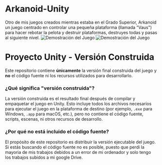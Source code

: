 # Arkanoid-Unity
Otro de mis juegos creados mientras estaba en el Grado Superior, Arkanoid un juego centrado en controlar una pequeña plataforma (llamada "Vaus") para hacer rebotar la pelota y destruir plataformas, destruyes todas y pasas al siguiente nivel. 
![Demostración del Juego](arkanod.gif)
![Demostración del Juego](arkanod2.gif)
# Proyecto Unity - Versión Construida

Este repositorio contiene **únicamente** la versión final construida del juego y **no** el código fuente ni los recursos utilizados para desarrollarlo.

### ¿Qué significa "versión construida"?
La versión construida es el resultado final después de compilar y empaquetar el juego en Unity. Esto incluye todos los archivos necesarios para ejecutar el juego en la plataforma de destino (por ejemplo, `.exe` para Windows, `.app` para macOS, etc.), pero no contiene el código fuente, scripts, escenas, ni otros recursos de desarrollo.

### ¿Por qué no está incluido el código fuente?
El propósito de este repositorio es distribuir la versión ejecutable del juego. Si estás buscando el código fuente no es posible, puesto que perdi la mayoria de mis trabajos debidos a un error de mi ordenador y solo tengo los trabajos subidos a mi google Drive.
